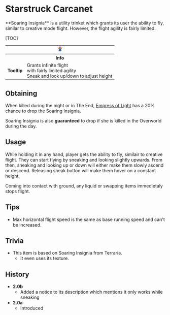 # Starstruck Carcanet
<div class="result kohara-infobox-grid" markdown>
<div markdown class="kohara-infobox-text">
**Soaring Insignia** is a utility trinket which grants its user the ability to fly, similar to creative mode flight. However, the flight agility is fairly limited.

[TOC]

</div>
<div class="kohara-infobox-table">
  <table id="kohara-infobox--item">
	<tr>
		<th colspan="2" class="kohara-infobox--top-image"><img src="../../assets/items/soaring_insignia.png"></th>
	</tr>
	<tr>
		<th colspan="2">Info</th>
	</tr>
	<tr>	
		<td><b>Tooltip</b></td>
		<td>Grants infinite flight
        <br>
        with fairly limited agility
		<br>
		Sneak and look up/down to adjust height</td>
	</tr>
</table>
</div>
</div>

## Obtaining
When killed during the night or in The End, [Empress of Light](../../mobs/bosses/empress_of_light.md) has a 20% chance to drop the Soaring Insignia.

Soaring Insignia is also **guaranteed** to drop if she is killed in the Overworld during the day.

## Usage
While holding it in any hand, player gets the ability to fly, similair to creative flight. They can start flying by sneaking and looking slightly upwards. From then, sneaking and looking up or down will either make them slowly ascend or descend. Releasing sneak button will make them hover on a constant height.

Coming into contact with ground, any liquid or swapping items immedietaly stops flight.

## Tips 
- Max horizontal flight speed is the same as base running speed and can't be increased.

## Trivia
- This item is based on Soaring Insignia from Terraria.
    - It even uses its texture.

## History
- **2.0b**
    - Added a notice to its description which mentions it only works while sneaking
- **2.0a**
    - Introduced
